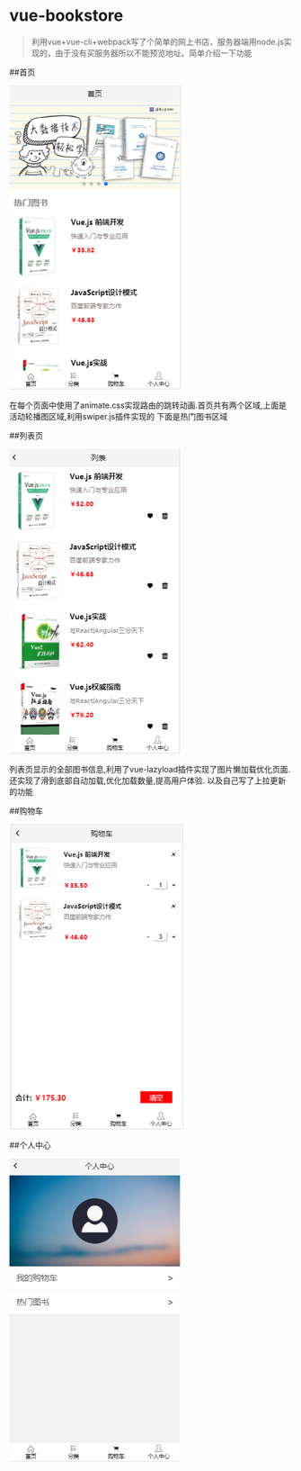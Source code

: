 # vue-bookstore

>利用vue+vue-cli+webpack写了个简单的网上书店，服务器端用node.js实现的，由于没有买服务器所以不能预览地址。简单介绍一下功能

##首页


 ![Image text](https://raw.githubusercontent.com/menglala/vue-bookstore/master/img-folder/%E9%A6%96%E9%A1%B5.PNG)

  在每个页面中使用了animate.css实现路由的跳转动画.首页共有两个区域,上面是活动轮播图区域,利用swiper.js插件实现的
  下面是热门图书区域



##列表页

![Image text](https://raw.githubusercontent.com/menglala/vue-bookstore/master/img-folder/%E5%88%97%E8%A1%A8.PNG)


  列表页显示的全部图书信息,利用了vue-lazyload插件实现了图片懒加载优化页面.还实现了滑到底部自动加载,优化加载数量,提高用户体验.
  以及自己写了上拉更新的功能

##购物车

![Image text](https://raw.githubusercontent.com/menglala/vue-bookstore/master/img-folder/%E8%B4%AD%E7%89%A9%E8%BD%A6.PNG)



##个人中心

![Image text](https://raw.githubusercontent.com/menglala/vue-bookstore/master/img-folder/%E4%B8%AA%E4%BA%BA%E4%B8%AD%E5%BF%83.PNG)
